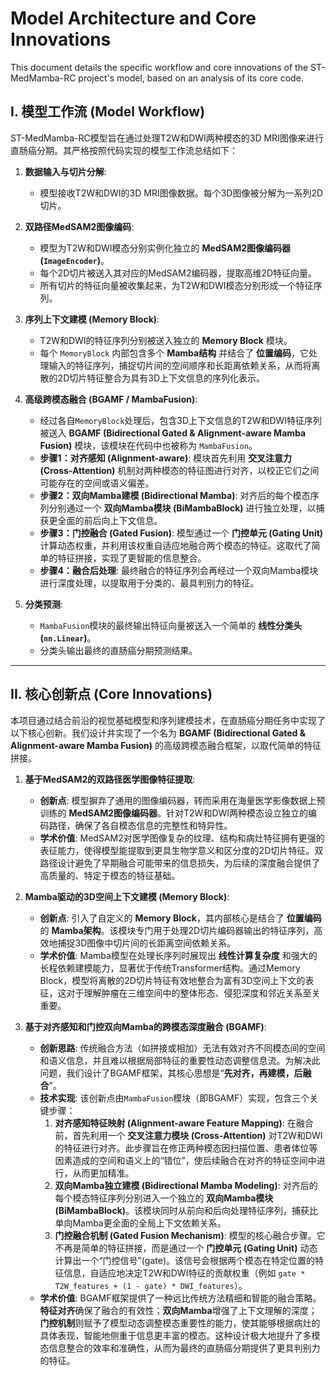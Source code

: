 # Model Architecture and Core Innovations

This document details the specific workflow and core innovations of the ST-MedMamba-RC project's model, based on an analysis of its core code.

## I. 模型工作流 (Model Workflow)

ST-MedMamba-RC模型旨在通过处理T2W和DWI两种模态的3D MRI图像来进行直肠癌分期。其严格按照代码实现的模型工作流总结如下：

1.  **数据输入与切片分解**:
    *   模型接收T2W和DWI的3D MRI图像数据。每个3D图像被分解为一系列2D切片。

2.  **双路径MedSAM2图像编码**:
    *   模型为T2W和DWI模态分别实例化独立的 **MedSAM2图像编码器 (`ImageEncoder`)**。
    *   每个2D切片被送入其对应的MedSAM2编码器，提取高维2D特征向量。
    *   所有切片的特征向量被收集起来，为T2W和DWI模态分别形成一个特征序列。

3.  **序列上下文建模 (Memory Block)**:
    *   T2W和DWI的特征序列分别被送入独立的 **Memory Block** 模块。
    *   每个 `MemoryBlock` 内部包含多个 **Mamba结构** 并结合了 **位置编码**，它处理输入的特征序列，捕捉切片间的空间顺序和长距离依赖关系，从而将离散的2D切片特征整合为具有3D上下文信息的序列化表示。

4.  **高级跨模态融合 (BGAMF / MambaFusion)**:
    *   经过各自`MemoryBlock`处理后，包含3D上下文信息的T2W和DWI特征序列被送入 **BGAMF (Bidirectional Gated & Alignment-aware Mamba Fusion)** 模块，该模块在代码中也被称为 `MambaFusion`。
    *   **步骤1：对齐感知 (Alignment-aware)**: 模块首先利用 **交叉注意力 (Cross-Attention)** 机制对两种模态的特征图进行对齐，以校正它们之间可能存在的空间或语义偏差。
    *   **步骤2：双向Mamba建模 (Bidirectional Mamba)**: 对齐后的每个模态序列分别通过一个 **双向Mamba模块 (BiMambaBlock)** 进行独立处理，以捕获更全面的前后向上下文信息。
    *   **步骤3：门控融合 (Gated Fusion)**: 模型通过一个 **门控单元 (Gating Unit)** 计算动态权重，并利用该权重自适应地融合两个模态的特征。这取代了简单的特征拼接，实现了更智能的信息整合。
    *   **步骤4：融合后处理**: 最终融合的特征序列会再经过一个双向Mamba模块进行深度处理，以提取用于分类的、最具判别力的特征。

5.  **分类预测**:
    *   `MambaFusion`模块的最终输出特征向量被送入一个简单的 **线性分类头 (`nn.Linear`)**。
    *   分类头输出最终的直肠癌分期预测结果。

---

## II. 核心创新点 (Core Innovations)

本项目通过结合前沿的视觉基础模型和序列建模技术，在直肠癌分期任务中实现了以下核心创新。我们设计并实现了一个名为 **BGAMF (Bidirectional Gated & Alignment-aware Mamba Fusion)** 的高级跨模态融合框架，以取代简单的特征拼接。

1.  **基于MedSAM2的双路径医学图像特征提取**:
    *   **创新点**: 模型摒弃了通用的图像编码器，转而采用在海量医学影像数据上预训练的 **MedSAM2图像编码器**。针对T2W和DWI两种模态设立独立的编码路径，确保了各自模态信息的完整性和特异性。
    *   **学术价值**: MedSAM2对医学图像复杂的纹理、结构和病灶特征拥有更强的表征能力，使得模型能提取到更具生物学意义和区分度的2D切片特征。双路径设计避免了早期融合可能带来的信息损失，为后续的深度融合提供了高质量的、特定于模态的特征基础。

2.  **Mamba驱动的3D空间上下文建模 (Memory Block)**:
    *   **创新点**: 引入了自定义的 **Memory Block**，其内部核心是结合了 **位置编码** 的 **Mamba架构**。该模块专门用于处理2D切片编码器输出的特征序列，高效地捕捉3D图像中切片间的长距离空间依赖关系。
    *   **学术价值**: Mamba模型在处理长序列时展现出 **线性计算复杂度** 和强大的长程依赖建模能力，显著优于传统Transformer结构。通过Memory Block，模型将离散的2D切片特征有效地整合为富有3D空间上下文的表征，这对于理解肿瘤在三维空间中的整体形态、侵犯深度和邻近关系至关重要。

3.  **基于对齐感知和门控双向Mamba的跨模态深度融合 (BGAMF)**:
    *   **创新思路**: 传统融合方法（如拼接或相加）无法有效对齐不同模态间的空间和语义信息，并且难以根据局部特征的重要性动态调整信息流。为解决此问题，我们设计了BGAMF框架，其核心思想是“**先对齐，再建模，后融合**”。
    *   **技术实现**: 该创新点由`MambaFusion`模块（即BGAMF）实现，包含三个关键步骤：
        1.  **对齐感知特征映射 (Alignment-aware Feature Mapping)**: 在融合前，首先利用一个 **交叉注意力模块 (Cross-Attention)** 对T2W和DWI的特征进行对齐。此步骤旨在修正两种模态因扫描位置、患者体位等因素造成的空间和语义上的“错位”，使后续融合在对齐的特征空间中进行，从而更加精准。
        2.  **双向Mamba独立建模 (Bidirectional Mamba Modeling)**: 对齐后的每个模态特征序列分别进入一个独立的 **双向Mamba模块 (BiMambaBlock)**。该模块同时从前向和后向处理特征序列，捕获比单向Mamba更全面的全局上下文依赖关系。
        3.  **门控融合机制 (Gated Fusion Mechanism)**: 模型的核心融合步骤。它不再是简单的特征拼接，而是通过一个 **门控单元 (Gating Unit)** 动态计算出一个“门控信号”(gate)。该信号会根据两个模态在特定位置的特征信息，自适应地决定T2W和DWI特征的贡献权重（例如 `gate * T2W_features + (1 - gate) * DWI_features`）。
    *   **学术价值**: BGAMF框架提供了一种远比传统方法精细和智能的融合策略。**特征对齐**确保了融合的有效性；**双向Mamba**增强了上下文理解的深度；**门控机制**则赋予了模型动态调整模态重要性的能力，使其能够根据病灶的具体表现，智能地侧重于信息更丰富的模态。这种设计极大地提升了多模态信息整合的效率和准确性，从而为最终的直肠癌分期提供了更具判别力的特征。
